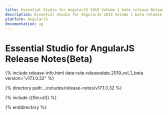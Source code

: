 ```yaml
---
title: Essential Studio for AngularJS 2019 Volume 1 beta release Release Notes  
description: Essential Studio for AngularJS 2019 Volume 1 beta release Release Notes  
platform: AngularJS
documentation: ug
---
```


# Essential Studio for AngularJS  Release Notes(Beta)  

{% include release-info.html date=site.releasedate.2019_vol_1_beta  version="v17.1.0.32" %} 


{% directory path: _includes/release-notes/v17.1.0.32 %}

{% include {{file.url}} %}

{% enddirectory %}